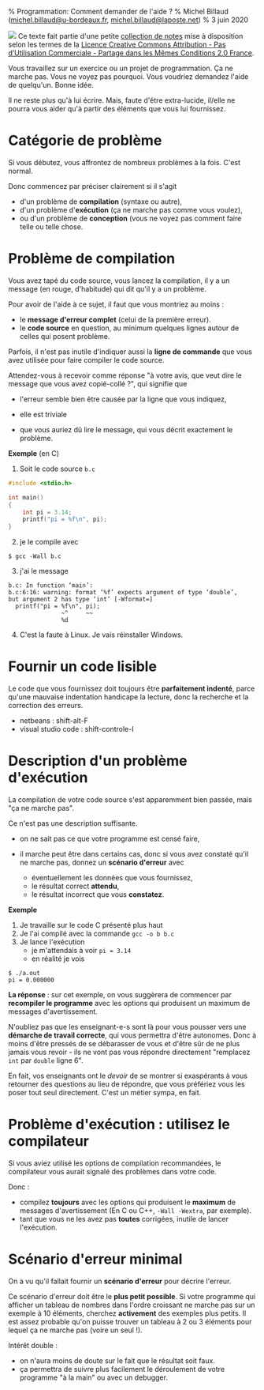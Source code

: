 % Programmation: Comment demander de l'aide ?
% Michel Billaud (michel.billaud@u-bordeaux.fr,  michel.billaud@laposte.net)
% 3 juin 2020


![](https://i.creativecommons.org/l/by-nc-sa/2.0/fr/88x31.png)
Ce texte fait partie d'une petite [collection de notes](index.html)
mise à disposition selon les termes de la 
[Licence Creative Commons
Attribution - Pas d’Utilisation Commerciale - Partage dans les Mêmes
Conditions 2.0
France](http://creativecommons.org/licenses/by-nc-sa/2.0/fr/).


Vous travaillez sur un exercice ou un projet de programmation.
Ça ne marche pas. Vous ne voyez pas pourquoi. Vous voudriez 
demandez l'aide de quelqu'un. Bonne idée.

Il ne reste plus qu'à lui écrire. Mais, faute d'être extra-lucide,
il/elle ne pourra vous aider qu'à partir des éléments que vous lui
fournissez. 


# Catégorie de problème

Si vous débutez, vous affrontez de nombreux problèmes à la fois.
C'est normal. 

Donc commencez par préciser clairement si il s'agit

- d'un problème de **compilation** (syntaxe ou autre),
- d'un problème d'**exécution** (ça ne marche pas comme vous voulez),
- ou d'un problème de **conception** (vous ne voyez pas comment faire
  telle ou telle chose.

# Problème de compilation

Vous avez tapé du code source, vous lancez la compilation, il y a un
message (en rouge, d'habitude) qui dit qu'il y a un problème.

Pour avoir de l'aide à ce sujet, il faut que vous
montriez au moins :

- le **message d'erreur complet** (celui de la première erreur).
- le **code source** en question, au minimum quelques lignes autour de celles
qui posent problème.


Parfois, il n'est pas inutile d'indiquer aussi la **ligne de
commande** que vous avez utilisée pour faire compiler le code source.

Attendez-vous à recevoir comme réponse "à votre avis, que veut dire le
message que vous avez copié-collé ?", qui signifie que

- l'erreur semble bien être causée par la ligne que vous indiquez,
- elle est triviale

- que vous auriez dû lire le message, qui vous décrit exactement le
  problème.

**Exemple** (en C)

1. Soit le code source `b.c`

~~~C
#include <stdio.h>

int main()
{
	int pi = 3.14;
	printf("pi = %f\n", pi);
}
~~~

2. je le compile avec

~~~
$ gcc -Wall b.c 
~~~

3. j'ai le message

~~~
b.c: In function ‘main’:
b.c:6:16: warning: format ‘%f’ expects argument of type ‘double’, 
but argument 2 has type ‘int’ [-Wformat=]
  printf("pi = %f\n", pi);
               ~^     ~~
               %d
~~~

4. C'est la faute à Linux. Je vais réinstaller Windows.


# Fournir un code lisible

Le code que vous fournissez doit toujours être **parfaitement
indenté**, parce qu'une mauvaise indentation handicape la lecture,
donc la recherche et la correction des erreurs.

- netbeans : shift-alt-F
- visual studio code : shift-controle-I


# Description d'un problème d'exécution

La compilation de votre code source s'est apparemment bien passée, mais
"ça ne marche pas".

Ce n'est pas une description suffisante. 

- on ne sait pas ce que votre programme est censé faire,
- il marche peut être dans certains cas, donc si vous avez constaté
qu'il ne marche pas, donnez un **scénario d'erreur** avec

	- éventuellement les données que vous fournissez,
	- le résultat correct **attendu**,
	- le résultat incorrect que vous **constatez**.
	
**Exemple**

1. Je travaille sur le code C présenté plus haut 
2. Je l'ai compilé avec la commande `gcc -o b b.c`
3. Je lance l'exécution
	- je m'attendais à voir  `pi = 3.14`
	- en réalité je vois 

~~~
$ ./a.out 
pi = 0.000000
~~~


**La réponse** : sur cet exemple, on vous suggèrera de commencer par
**recompiler le programme** avec les options qui produisent un maximum
de messages d'avertissement.


N'oubliez pas que les enseignant-e-s sont là pour vous pousser vers
une **démarche de travail correcte**, qui vous permettra d'être
autonomes. Donc à moins d'être pressés de se débarasser de vous et
d'être sûr de ne plus jamais vous revoir - ils ne vont pas vous
répondre directement "remplacez `int` par `double` ligne 6".


En fait, vos enseignants ont le *devoir* de se montrer si exaspérants
à vous retourner des questions au lieu de répondre, que vous préfériez
vous les poser tout seul directement. C'est un métier sympa, en fait.

# Problème d'exécution : utilisez le compilateur


Si vous aviez utilisé les options de compilation recommandées,
le compilateur vous aurait signalé des problèmes dans votre code.

Donc :

- compilez **toujours** avec les options qui produisent le **maximum**
de messages d'avertissement (En C ou C++,  `-Wall -Wextra`, par exemple).
- tant que vous ne les avez pas **toutes** corrigées, inutile de lancer
l'exécution.

# Scénario d'erreur minimal

On a vu qu'il fallait fournir un **scénario d'erreur** pour décrire l'erreur.

Ce scénario d'erreur doit être le **plus petit possible**. Si votre
programme qui afficher un tableau de nombres dans l'ordre croissant ne
marche pas sur un exemple à 10 éléments, cherchez **activement** des
exemples plus petits. Il est assez probable qu'on puisse trouver un
tableau à 2 ou 3 éléments pour lequel ça ne marche pas (voire un seul !).

Intérêt double :

- on n'aura moins de doute sur le fait que le résultat soit faux.
- ça permettra de suivre plus facilement le déroulement de votre
  programme "à la main" ou avec un debugger.








